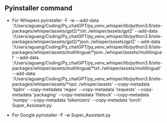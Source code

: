 ## Pyinstaller command
* For Whispers
pyinstaller -F -w --add-data '/Users/aguang/Coding/Py_chatGPT/py_venv_whisper/lib/python3.9/site-packages/whisper/assets/gpt2/*.txt:./whisper/assets/gpt2' --add-data '/Users/aguang/Coding/Py_chatGPT/py_venv_whisper/lib/python3.9/site-packages/whisper/assets/gpt2/*json:./whisper/assets/gpt2' --add-data '/Users/aguang/Coding/Py_chatGPT/py_venv_whisper/lib/python3.9/site-packages/whisper/assets/multilingual/*json:./whisper/assets/multilingual' --add-data '/Users/aguang/Coding/Py_chatGPT/py_venv_whisper/lib/python3.9/site-packages/whisper/assets/multilingual/*txt:./whisper/assets/multilingual' --add-data '/Users/aguang/Coding/Py_chatGPT/py_venv_whisper/lib/python3.9/site-packages/whisper/assets/*npz:./whisper/assets' --copy-metadata 'tqdm' --copy-metadata 'regex' --copy-metadata 'requests' --copy-metadata 'packaging' --copy-metadata 'filelock' --copy-metadata 'numpy' --copy-metadata 'tokenizers' --copy-metadata 'torch' Super_Assistant.py

* For Google
pyinstaller -F -w Super_Assistant.py